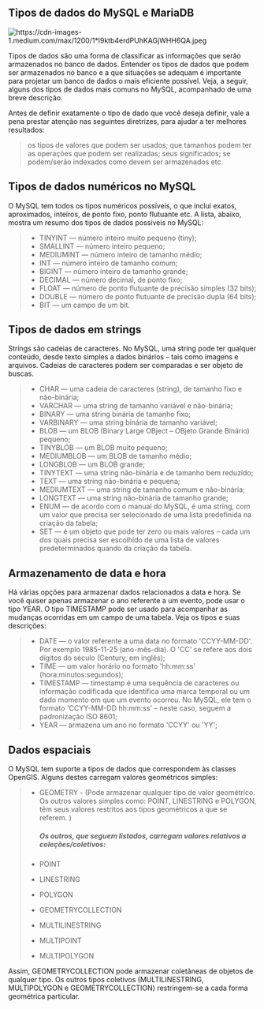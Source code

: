 ## Tipos de dados do MySQL e MariaDB

![<https://cdn-images-1.medium.com/max/1200/1*l9ktb4erdPUhKAGjWHH6QA.jpeg>]()

Tipos de dados são uma forma de classificar as informações que serão armazenados no banco de dados.
Entender os tipos de dados que podem ser armazenados no banco e a que situações se adequam é importante para projetar um banco de dados o mais eficiente possível. Veja, a seguir, alguns dos tipos de dados mais comuns no MySQL, acompanhado de uma breve descrição.

Antes de definir exatamente o tipo de dado que você deseja definir, vale a pena prestar atenção nas seguintes diretrizes, para ajudar a ter melhores resultados:

> os tipos de valores que podem ser usados;
> que tamanhos podem ter
> as operações que podem ser realizadas;
> seus significados;
> se podem/serão indexados
> como devem ser armazenados etc.

## Tipos de dados numéricos no MySQL

O MySQL tem todos os tipos numéricos possíveis, o que inclui exatos, aproximados, inteiros, de ponto fixo, ponto flutuante etc. A lista, abaixo, mostra um resumo dos tipos de dados possíveis no MySQL:

> - TINYINT — número inteiro muito pequeno (tiny);
> - SMALLINT — número inteiro pequeno;
> - MEDIUMINT — número inteiro de tamanho médio;
> - INT — número inteiro de tamanho comum;
> - BIGINT — número inteiro de tamanho grande;
> - DECIMAL — número decimal, de ponto fixo;
> - FLOAT — número de ponto flutuante de precisão simples (32 bits);
> - DOUBLE — número de ponto flutuante de precisão dupla (64 bits);
> - BIT — um campo de um bit.

## Tipos de dados em strings

Strings são cadeias de caracteres. No MySQL, uma string pode ter qualquer conteúdo, desde texto simples a dados binários – tais como imagens e arquivos. Cadeias de caracteres podem ser comparadas e ser objeto de buscas.

> - CHAR — uma cadeia de caracteres (string), de tamanho fixo e não-binária;
> - VARCHAR — uma string de tamanho variável e não-binária;
> - BINARY — uma string binária de tamanho fixo;
> - VARBINARY — uma string binária de tamanho variável;
> - BLOB — um BLOB (Binary Large OBject – OBjeto Grande Binário) pequeno;
> - TINYBLOB — um BLOB muito pequeno;
> - MEDIUMBLOB — um BLOB de tamanho médio;
> - LONGBLOB — um BLOB grande;
> - TINYTEXT — uma string não-binária e de tamanho bem reduzido;
> - TEXT — uma string não-binária e pequena;
> - MEDIUMTEXT — uma string de tamanho comum e não-binária;
> - LONGTEXT — uma string não-binária de tamanho grande;
> - ENUM — de acordo com o manual do MySQL, é uma string, com um valor que precisa ser selecionado de uma lista predefinida na criação da tabela;
> - SET — é um objeto que pode ter zero ou mais valores – cada um dos quais precisa ser escolhido de uma lista de valores predeterminados quando da criação da tabela.

## Armazenamento de data e hora

Há várias opções para armazenar dados relacionados a data e hora. Se você quiser apenas armazenar o ano referente a um evento, pode usar o tipo YEAR. O tipo TIMESTAMP pode ser usado para acompanhar as mudanças ocorridas em um campo de uma tabela. Veja os tipos e suas descrições:

> - DATE — o valor referente a uma data no formato 'CCYY-MM-DD'. Por exemplo 1985-11-25 (ano-mês-dia). O 'CC' se refere aos dois dígitos do século (Century, em inglês);
> - TIME — um valor horário no formato 'hh:mm:ss' (hora:minutos:segundos);
> - TIMESTAMP — timestamp é uma sequência de caracteres ou informação codificada que identifica uma marca temporal ou um dado momento em que um evento ocorreu. No MySQL, ele tem o formato 'CCYY-MM-DD hh:mm:ss' – neste caso, seguem a padronização ISO 8601;
> - YEAR — armazena um ano no formato 'CCYY' ou 'YY';

## Dados espaciais

O MySQL tem suporte a tipos de dados que correspondem às classes OpenGIS. Alguns destes carregam valores geométricos simples:

> - GEOMETRY - (Pode armazenar qualquer tipo de valor geométrico. Os outros valores simples como: POINT, LINESTRING e POLYGON, têm seus valores restritos aos tipos geométricos a que se referem. )
>
>   ##### Os outros, que seguem listados, carregam valores relativos a coleções/coletivos:
>
> - POINT
> - LINESTRING
> - POLYGON
>
> - GEOMETRYCOLLECTION
> - MULTILINESTRING
> - MULTIPOINT
> - MULTIPOLYGON

Assim, GEOMETRYCOLLECTION pode armazenar coletâneas de objetos de qualquer tipo. Os outros tipos coletivos (MULTILINESTRING, MULTIPOLYGON e GEOMETRYCOLLECTION) restringem-se a cada forma geométrica particular.
